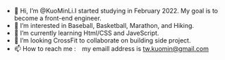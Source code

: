 - 👋 Hi, I’m @KuoMinLi.I started studying in February 2022. My goal is to become a front-end engineer.
- 👀 I’m interested in Baseball, Basketball, Marathon, and Hiking.
- 🌱 I’m currently learning Html/CSS and JaveScript.
- 💞️ I’m looking CrossFit to collaborate on building side project.
- 📫 How to reach me :　my emaill address is tw.kuomin@gmail.com

<!---
KuoMinLi/KuoMinLi is a ✨ special ✨ repository because its `README.md` (this file) appears on your GitHub profile.
You can click the Preview link to take a look at your changes.
--->
